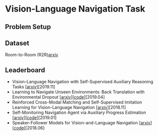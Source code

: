 # Vision-Language Navigation Task

## Problem Setup

## Dataset

Room-to-Room (R2R)[arxiv](https://arxiv.org/abs/1711.07280)

## Leaderboard

- Vision-Language Navigation with Self-Supervised Auxiliary Reasoning Tasks [[arxiv](https://arxiv.org/abs/1911.07883)][2019.11]
- Learning to Navigate Unseen Environments: Back Translation with Environmental Dropout [[arxiv](https://arxiv.org/abs/1904.04195)][[code](https://github.com/airsplay/R2R-EnvDrop)][2019.04]
- Reinforced Cross-Modal Matching and Self-Supervised Imitation Learning for Vision-Language Navigation [[arxiv](http://arxiv.org/abs/1811.10092)][2018.11]
- Self-Monitoring Navigation Agent via Auxiliary Progress Estimation [[arxiv](https://arxiv.org/abs/1901.03035)][[code](https://github.com/chihyaoma/selfmonitoring-agent)][2019.01]
- Speaker-Follower Models for Vision-and-Language Navigation [[arxiv](https://arxiv.org/abs/1806.02724)][[code](https://github.com/ronghanghu/speaker_follower)][2018.06]
